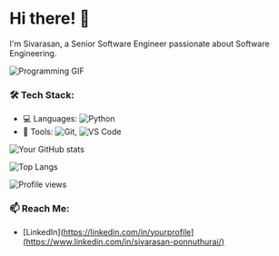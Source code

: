# Hi there! 👋 
I'm Sivarasan, a Senior Software Engineer passionate about Software Engineering.

![Programming GIF](https://media.giphy.com/media/qgQUggAC3Pfv687qPC/giphy.gif)


### 🛠 Tech Stack:
- 💻 Languages: ![Python](https://img.shields.io/badge/-Python-333333?style=flat&logo=python)
- 🔧 Tools: ![Git](https://img.shields.io/badge/-Git-333333?style=flat&logo=git), ![VS Code](https://img.shields.io/badge/-VS%20Code-333333?style=flat&logo=visual-studio-code)

![Your GitHub stats](https://github-readme-stats.vercel.app/api?username=shivarasan&show_icons=true&theme=radical)

![Top Langs](https://github-readme-stats.vercel.app/api/top-langs/?username=yourusername&layout=compact&theme=radical)

![Profile views](https://gpvc.arturio.dev/shivarasan)

### 📫 Reach Me:
- [LinkedIn](https://linkedin.com/in/yourprofile](https://www.linkedin.com/in/sivarasan-ponnuthurai/)

